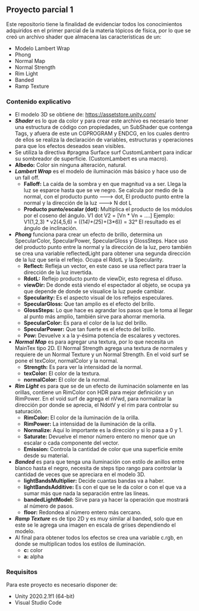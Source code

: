 ## Proyecto parcial 1
Este repositorio tiene la finalidad de evidenciar todos los conocimientos adquiridos en el primer parcial de la materia tópicos de física, por lo que se creó un archivo shader que almacena las características de un:
+ Modelo Lambert Wrap
+ Phong
+ Normal Map
+ Normal Strength
+ Rim Light
+ Banded
+ Ramp Texture
### Contenido explicativo
+ El modelo 3D se obtiene de: https://assetstore.unity.com/
+ _**Shader**_ es lo que da color y para crear este archivo es necesario tener una estructura de código con propiedades, un SubShader que contenga Tags, y afuera de este un CGPROGRAM y ENDCG, en los cuales dentro de ellos se realiza la declaración de variables, estructuras y operaciones para que los efectos deseados sean visibles. 
+ Se utiliza la directiva #pragma Surface surf CustomLambert para indicar su sombreador de superficie. (CustomLambert es una macro).
+ **Albedo:** Color sin ninguna alteración, natural.
+ _**Lambert Wrap**_ es el modelo de iluminación más básico y hace uso de un fall off.
   + **Falloff:** La caída de la sombra y en que magnitud va a ser.
	Llega la luz se esparce hasta que se ve negro.
	Se calcula por medio de la normal, con el producto punto ---> dot, 
	El producto punto entre la normal y la dirección de la luz ---> N dot L
   + **Producto punto/escalar (dot):** Multiplica el producto de los módulos por el coseno del ángulo.
  			      V1 dot V2 = [Vn * Vn + ....]
			      Ejemplo: V1(1,2,3) * v2(4,5,6) = ((1*4)+(2*5)+(3*6)) = 32°
                                       El resultado es el ángulo de inclinación.
+ _**Phong**_ funciona para crear un efecto de brillo, determina un SpecularColor, SpecularPower, SpecularGloss y GlossSteps. Hace uso del producto punto entre la normal y la dirección de la luz, pero también se crea una variable reflectedLight para obtener una segunda dirección de la luz que sería el reflejo. Ocupa el RdotL y la Specularity.
  + **Reflect:** Refleja un vector, en este caso se usa reflect para traer la dirección de la luz invertida.
  + **RdotL:** Reflejo producto punto de viewDir, esto regresa el difuso.
  + **viewDir:** De donde está viendo el espectador al objeto, se ocupa ya que depende de donde se visualice la luz puede cambiar.
  + **Specularity:** Es el aspecto visual de los reflejos especulares.
  + **SpecularGloss:** Que tan amplio es el efecto del brillo.
  + **GlossSteps:** Lo que hace es agrandar los pasos que le toma al llegar al punto más amplio, también sirve para ahorrar memoria.
  + **SpecularColor:** Es para el color de la luz del brillo.
  + **SpecularPower:** Que tan fuerte es el efecto del brillo.
  + **Pow:** Devuelve x a la y-ésima potencia de escalares y vectores.
+ _**Normal Map**_ es para agregar una textura, por lo que necesita un MainTex tipo 2D. 
El Normal Strength agrega una textura de normales y requiere de un Normal Texture y un Normal Strength. En el void surf se pone el texColor, normalColor y la normal.
  + **Strength:** Es para ver la intensidad de la normal.
  + **texColor:** El color de la textura.
  + **normalColor:** El color de la normal.
+ _**Rim Light**_ es para que se de un efecto de iluminación solamente en las orillas, contiene un RimColor con HDR para mejor definición y un RimPower. En el void surf de agrega el nVwd, para normalizar la dirección por donde se aprecia, el NdotV y el rim para controlar su saturación.
  + **RimColor:** El color de la iluminación de la orilla.
  + **RimPower:** La intensidad de la iluminación de la orilla.
  + **Normalize:** Aquí lo importante es la dirección y si lo pasa a 0 y 1.
  + **Saturate:** Devuelve el menor número entero no menor que un escalar o cada componente del vector.
  + **Emission:** Controla la cantidad de color que una superficie emite desde su material.
+ _**Banded**_ es para que tenga una iluminación con estilo de anillos entre blanco hasta el negro, necesita de steps tipo rango para controlar la cantidad de veces que se apreciara en el modelo 3D. 
  + **lightBandsMultiplier:** Decide cuantas bandas va a haber.
  + **lightBandsAdditive:** Es con el que se le da color o con el que va a sumar más que nada la separación entre las líneas.
  + **bandedLightModel:** Sirve para ya hacer la operación que mostrará al número de pasos.
  + **floor:** Redondea al número entero más cercano.
+ _**Ramp Texture**_ es de tipo 2D y es muy similar al banded, solo que en este se le agrega una imagen en escala de grises dependiendo el modelo.
+ Al final para obtener todos los efectos se crea una variable c.rgb, en donde se multiplican todos los estilos de iluminación.
  + **c:** color
  + **a:** alpha
### Requisitos
Para este proyecto es necesario disponer de:
+ Unity 2020.2.1f1 (64-bit)
+ Visual Studio Code



